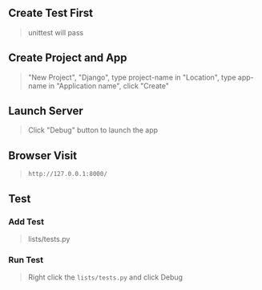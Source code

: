 ## Create Test First

> unittest will pass

## Create Project and App

> "New Project", "Django", type project-name in "Location", type app-name in "Application name", click "Create"

## Launch Server

> Click "Debug" button to launch the app

## Browser Visit

> `http://127.0.0.1:8000/`

## Test

### Add Test 

> lists/tests.py

### Run Test

> Right click the `lists/tests.py` and click Debug
